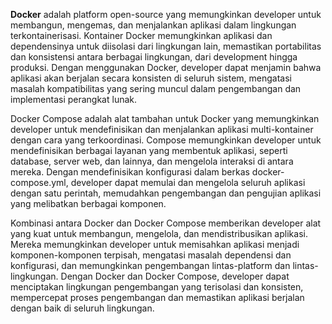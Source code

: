 **Docker** adalah platform open-source yang memungkinkan developer untuk membangun, mengemas, dan menjalankan aplikasi dalam lingkungan terkontainerisasi. Kontainer Docker memungkinkan aplikasi dan dependensinya untuk diisolasi dari lingkungan lain, memastikan portabilitas dan konsistensi antara berbagai lingkungan, dari development hingga produksi. Dengan menggunakan Docker, developer dapat menjamin bahwa aplikasi akan berjalan secara konsisten di seluruh sistem, mengatasi masalah kompatibilitas yang sering muncul dalam pengembangan dan implementasi perangkat lunak.

Docker Compose adalah alat tambahan untuk Docker yang memungkinkan developer untuk mendefinisikan dan menjalankan aplikasi multi-kontainer dengan cara yang terkoordinasi. Compose memungkinkan developer untuk mendefinisikan berbagai layanan yang membentuk aplikasi, seperti database, server web, dan lainnya, dan mengelola interaksi di antara mereka. Dengan mendefinisikan konfigurasi dalam berkas docker-compose.yml, developer dapat memulai dan mengelola seluruh aplikasi dengan satu perintah, memudahkan pengembangan dan pengujian aplikasi yang melibatkan berbagai komponen.

Kombinasi antara Docker dan Docker Compose memberikan developer alat yang kuat untuk membangun, mengelola, dan mendistribusikan aplikasi. Mereka memungkinkan developer untuk memisahkan aplikasi menjadi komponen-komponen terpisah, mengatasi masalah dependensi dan konfigurasi, dan memungkinkan pengembangan lintas-platform dan lintas-lingkungan. Dengan Docker dan Docker Compose, developer dapat menciptakan lingkungan pengembangan yang terisolasi dan konsisten, mempercepat proses pengembangan dan memastikan aplikasi berjalan dengan baik di seluruh lingkungan.